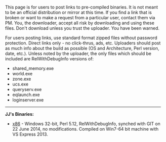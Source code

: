 This page is for users to post links to pre-compiled binaries. It is not meant to be an official distribution or mirror at this time. If you find a link that is broken or want to make a request from a particular user, contact them via PM. You, the downloader, accept all risk by downloading and using these files. Don't download unless you trust the uploader. You have been warned.

For users posting links, use standard format zipped files without password protection. Direct links only - no click-thrus, ads, etc. Uploaders should post as much info about the build as possible (OS and Architecture, Perl version, date, etc.). Unless noted by the uploader, the only files which should be included are RelWithDebugInfo versions of:
* shared_memory.exe
* world.exe
* zone.exe
* ucs.exe
* queryserv.exe
* eqlaunch.exe
* loginserver.exe

***
**JJ's Binaries:** 
* [x86](http://jjo.zapto.org/eqemubinaries/x86.rar) - Windows 32-bit, Perl 5.12, RelWithDebugInfo, synched with GIT on 22 June 2014, no modifications. Compiled on Win7-64 bit machine with VS Express 2013.